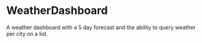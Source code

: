 # WeatherDashboard
A weather dashboard with a 5 day forecast and the ability to query weather per city on a list.
